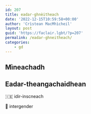 ```yaml
---
id: 207
title: eadar-ghnèitheach
date: '2022-12-15T10:59:58+00:00'
author: 'Crìstean MacMhìcheil'
layout: post
guid: 'https://faclair.lgbt/?p=207'
permalink: /eadar-ghneitheach/
categories:
    - gd
---
```


## Mìneachadh

## Eadar-theangachaidhean

&#x1f1ee;&#x1f1ea; idir-inscneach

&#x1f3f4;&#xe0067;&#xe0062;&#xe0065;&#xe006e;&#xe0067;&#xe007f; intergender
